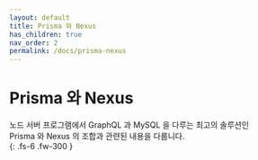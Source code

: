 ```yaml
---
layout: default
title: Prisma 와 Nexus
has_children: true
nav_order: 2
permalink: /docs/prisma-nexus
---
```


# Prisma 와 Nexus

노드 서버 프로그램에서 GraphQL 과 MySQL 을 다루는 최고의 솔루션인  
Prisma 와 Nexus 의 조합과 관련된 내용을 다룹니다.  
{: .fs-6 .fw-300 }

